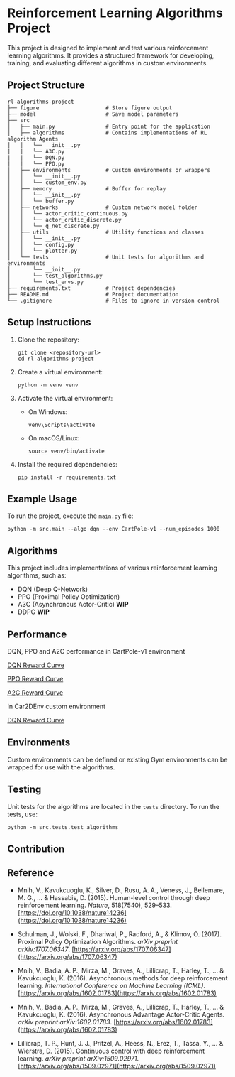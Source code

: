# Reinforcement Learning Algorithms Project

This project is designed to implement and test various reinforcement learning algorithms. It provides a structured framework for developing, training, and evaluating different algorithms in custom environments.

## Project Structure

```
rl-algorithms-project
├── figure                     # Store figure output
├── model                      # Save model parameters
├── src
│   ├── main.py                # Entry point for the application
│   ├── algorithms             # Contains implementations of RL algorithm Agents
│   │   └── __init__.py
|   |   └── A3C.py
|   |   └── DQN.py
|   |   └── PPO.py
│   ├── environments           # Custom environments or wrappers
│   │   └── __init__.py
│   │   └── custom_env.py
│   ├── memory                 # Buffer for replay
│   │   └── __init__.py
│   │   └── buffer.py
│   ├── networks               # Custom network model folder
│   │   └── actor_critic_continuous.py
│   │   └── actor_critic_discrete.py
│   │   └── q_net_discrete.py
│   ├── utils                  # Utility functions and classes
│   │   └── __init__.py
│   │   └── config.py
│   │   └── plotter.py
│   └── tests                  # Unit tests for algorithms and environments
│       └── __init__.py
│       └── test_algorithms.py
│       └── test_envs.py
├── requirements.txt           # Project dependencies
├── README.md                  # Project documentation
└── .gitignore                 # Files to ignore in version control
```

## Setup Instructions

1. Clone the repository:
   ```
   git clone <repository-url>
   cd rl-algorithms-project
   ```

2. Create a virtual environment:
   ```
   python -m venv venv
   ```

3. Activate the virtual environment:
   - On Windows:
     ```
     venv\Scripts\activate
     ```
   - On macOS/Linux:
     ```
     source venv/bin/activate
     ```

4. Install the required dependencies:
   ```
   pip install -r requirements.txt
   ```

## Example Usage

To run the project, execute the `main.py` file:
```
python -m src.main --algo dqn --env CartPole-v1 --num_episodes 1000
```

## Algorithms

This project includes implementations of various reinforcement learning algorithms, such as:
- DQN (Deep Q-Network)
- PPO (Proximal Policy Optimization)
- A3C (Asynchronous Actor-Critic) __WIP__
- DDPG __WIP__

## Performance

DQN, PPO and A2C performance in CartPole-v1 environment

[DQN Reward Curve](/figure/dqn/train_reward.png)

[PPO Reward Curve](/figure/ppo/train_reward.png)

[A2C Reward Curve](/figure/a2c/train_reward.png)

In Car2DEnv custom environment

[DQN Reward Curve](/figure/dqn/car2denv-v0_train_reward.png)

## Environments

Custom environments can be defined or existing Gym environments can be wrapped for use with the algorithms.

## Testing

Unit tests for the algorithms are located in the `tests` directory. To run the tests, use:
```
python -m src.tests.test_algorithms
```

## Contribution

## Reference
- Mnih, V., Kavukcuoglu, K., Silver, D., Rusu, A. A., Veness, J., Bellemare, M. G., ... & Hassabis, D. (2015). Human-level control through deep reinforcement learning. *Nature*, 518(7540), 529–533.  [https://doi.org/10.1038/nature14236](https://doi.org/10.1038/nature14236)

- Schulman, J., Wolski, F., Dhariwal, P., Radford, A., & Klimov, O. (2017). Proximal Policy Optimization Algorithms. *arXiv preprint arXiv:1707.06347*.  [https://arxiv.org/abs/1707.06347](https://arxiv.org/abs/1707.06347)

- Mnih, V., Badia, A. P., Mirza, M., Graves, A., Lillicrap, T., Harley, T., ... & Kavukcuoglu, K. (2016). Asynchronous methods for deep reinforcement learning. *International Conference on Machine Learning (ICML)*.  [https://arxiv.org/abs/1602.01783](https://arxiv.org/abs/1602.01783)

- Mnih, V., Badia, A. P., Mirza, M., Graves, A., Lillicrap, T., Harley, T., ... & Kavukcuoglu, K. (2016). Asynchronous Advantage Actor-Critic Agents. *arXiv preprint arXiv:1602.01783*.  [https://arxiv.org/abs/1602.01783](https://arxiv.org/abs/1602.01783)

- Lillicrap, T. P., Hunt, J. J., Pritzel, A., Heess, N., Erez, T., Tassa, Y., ... & Wierstra, D. (2015). Continuous control with deep reinforcement learning. *arXiv preprint arXiv:1509.02971*.  [https://arxiv.org/abs/1509.02971](https://arxiv.org/abs/1509.02971)